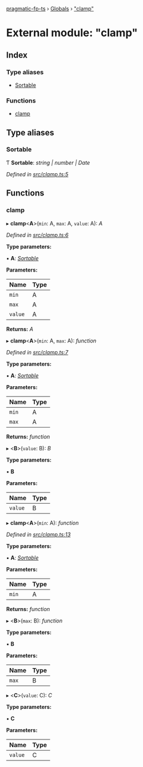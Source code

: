 [pragmatic-fp-ts](../README.md) › [Globals](../globals.md) › ["clamp"](_clamp_.md)

# External module: "clamp"

## Index

### Type aliases

* [Sortable](_clamp_.md#sortable)

### Functions

* [clamp](_clamp_.md#clamp)

## Type aliases

###  Sortable

Ƭ **Sortable**: *string | number | Date*

*Defined in [src/clamp.ts:5](https://github.com/hermann-p/pragmatic-fp-ts/blob/87551e7/src/clamp.ts#L5)*

## Functions

###  clamp

▸ **clamp**<**A**>(`min`: A, `max`: A, `value`: A): *A*

*Defined in [src/clamp.ts:6](https://github.com/hermann-p/pragmatic-fp-ts/blob/87551e7/src/clamp.ts#L6)*

**Type parameters:**

▪ **A**: *[Sortable](_clamp_.md#sortable)*

**Parameters:**

Name | Type |
------ | ------ |
`min` | A |
`max` | A |
`value` | A |

**Returns:** *A*

▸ **clamp**<**A**>(`min`: A, `max`: A): *function*

*Defined in [src/clamp.ts:7](https://github.com/hermann-p/pragmatic-fp-ts/blob/87551e7/src/clamp.ts#L7)*

**Type parameters:**

▪ **A**: *[Sortable](_clamp_.md#sortable)*

**Parameters:**

Name | Type |
------ | ------ |
`min` | A |
`max` | A |

**Returns:** *function*

▸ <**B**>(`value`: B): *B*

**Type parameters:**

▪ **B**

**Parameters:**

Name | Type |
------ | ------ |
`value` | B |

▸ **clamp**<**A**>(`min`: A): *function*

*Defined in [src/clamp.ts:13](https://github.com/hermann-p/pragmatic-fp-ts/blob/87551e7/src/clamp.ts#L13)*

**Type parameters:**

▪ **A**: *[Sortable](_clamp_.md#sortable)*

**Parameters:**

Name | Type |
------ | ------ |
`min` | A |

**Returns:** *function*

▸ <**B**>(`max`: B): *function*

**Type parameters:**

▪ **B**

**Parameters:**

Name | Type |
------ | ------ |
`max` | B |

▸ <**C**>(`value`: C): *C*

**Type parameters:**

▪ **C**

**Parameters:**

Name | Type |
------ | ------ |
`value` | C |
